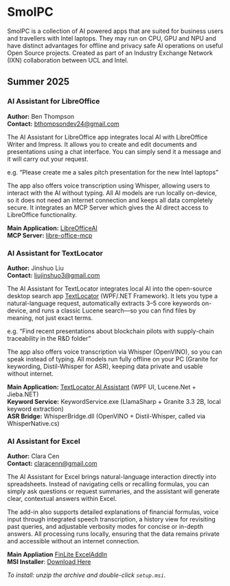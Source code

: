 # SmolPC
SmolPC is a collection of AI powered apps that are suited for business users and travellers with Intel laptops. They may run on CPU, GPU and NPU and have distinct advantages for offline and privacy safe AI operations on useful Open Source projects. Created as part of an Industry Exchange Network (IXN) collaboration between UCL and Intel.

## Summer 2025

### AI Assistant for LibreOffice

**Author:** Ben Thompson  
**Contact:** [bthompsondev24@gmail.com](mailto:bthompsondev24@gmail.com)

The AI Assistant for LibreOffice app integrates local AI with LibreOffice Writer and Impress. It allows you to create and edit documents and presentations using a chat interface. You can simply send it a message and it will carry out your request. 

e.g. “Please create me a sales pitch presentation for the new Intel laptops”

The app also offers voice transcription using Whisper, allowing users to interact with the AI without typing. 
All AI models are run locally on-device, so it does not need an internet connection and keeps all data completely secure. It integrates an MCP Server which gives the AI direct access to LibreOffice functionality.

**Main Application:** [LibreOfficeAI](https://github.com/bthompson-dev/LibreOfficeAI)  
**MCP Server:** [libre-office-mcp](https://github.com/bthompson-dev/libre-office-mcp)

### AI Assistant for TextLocator

**Author:** Jinshuo Liu  
**Contact:** [liujinshuo3@gmail.com](mailto:liujinshuo3@gmail.com)

The AI Assistant for TextLocator integrates local AI into the open-source desktop search app [TextLocator](https://github.com/liulei901112/TextLocator) (WPF/.NET Framework). It lets you type a natural-language request, automatically extracts 3–5 core keywords on-device, and runs a classic Lucene search—so you can find files by meaning, not just exact terms.

e.g. “Find recent presentations about blockchain pilots with supply-chain traceability in the R&D folder”

The app also offers voice transcription via Whisper (OpenVINO), so you can speak instead of typing.
All models run fully offline on your PC (Granite for keywording, Distil-Whisper for ASR), keeping data private and usable without internet.

**Main Application:** [TextLocator AI Assistant](https://github.com/FierceWind1287/ai-textlocator)  (WPF UI, Lucene.Net + Jieba.NET)  
**Keyword Service:** KeywordService.exe (LlamaSharp + Granite 3.3 2B, local keyword extraction)  
**ASR Bridge:** WhisperBridge.dll (OpenVINO + Distil-Whisper, called via WhisperNative.cs)  

### AI Assistant for Excel

**Author:** Clara Cen  
**Contact:** claracenn@gmail.com  

The AI Assistant for Excel brings natural-language interaction directly into spreadsheets. Instead of navigating cells or recalling formulas, you can simply ask questions or request summaries, and the assistant will generate clear, contextual answers within Excel.  

The add-in also supports detailed explanations of financial formulas, voice input through integrated speech transcription, a history view for revisiting past queries, and adjustable verbosity modes for concise or in-depth answers. All processing runs locally, ensuring that the data remains private and accessible without an internet connection.  
  
**Main Appliation** [FinLite ExcelAddIn](https://github.com/claracenn/FinLite-ExcelAddIn)  
**MSI Installer**: [Download Here](https://liveuclac-my.sharepoint.com/my?id=%2Fpersonal%2Fucabbce%5Fucl%5Fac%5Fuk%2FDocuments%2Fsetup%2Ezip&parent=%2Fpersonal%2Fucabbce%5Fucl%5Fac%5Fuk%2FDocuments)  

*To install: unzip the archive and double-click `setup.msi`.*  
